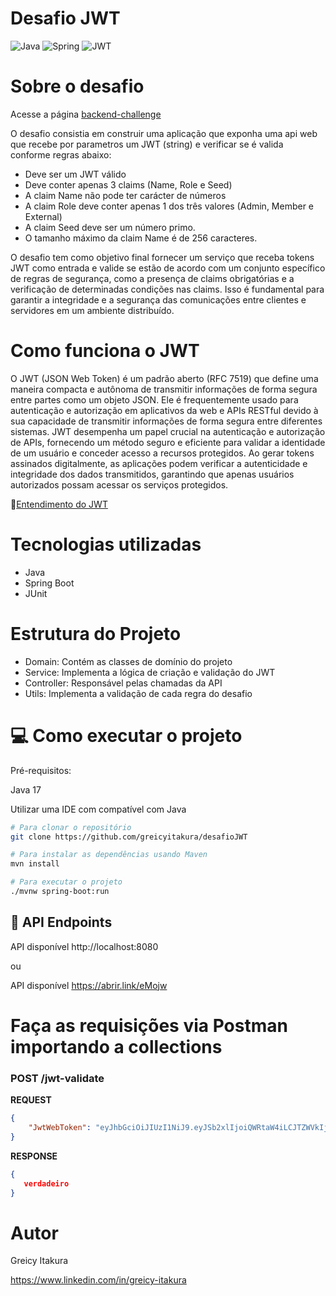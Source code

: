# Desafio JWT
![Java](https://img.shields.io/badge/java-%23ED8B00.svg?style=for-the-badge&logo=openjdk&logoColor=white)
![Spring](https://img.shields.io/badge/spring-%236DB33F.svg?style=for-the-badge&logo=spring&logoColor=white)
![JWT](https://img.shields.io/badge/JWT-black?style=for-the-badge&logo=JSON%20web%20tokens)


# Sobre o desafio
Acesse a página 
[backend-challenge](https://github.com/99h58f2qe/backend-challenge)

O desafio consistia em construir uma aplicação que exponha uma api web que recebe por parametros um JWT (string) e verificar se é valida conforme regras abaixo:

- Deve ser um JWT válido
- Deve conter apenas 3 claims (Name, Role e Seed)
- A claim Name não pode ter carácter de números
- A claim Role deve conter apenas 1 dos três valores (Admin, Member e External)
- A claim Seed deve ser um número primo.
- O tamanho máximo da claim Name é de 256 caracteres.

O desafio tem como objetivo final fornecer um serviço que receba tokens JWT como entrada e valide se estão de acordo com um conjunto específico de regras de segurança, como a presença de claims obrigatórias e a verificação de determinadas condições nas claims. Isso é fundamental para garantir a integridade e a segurança das comunicações entre clientes e servidores em um ambiente distribuído.

# Como funciona o JWT

O JWT (JSON Web Token) é um padrão aberto (RFC 7519) que define uma maneira compacta e autônoma de transmitir informações de forma segura entre partes como um objeto JSON. Ele é frequentemente usado para autenticação e autorização em aplicativos da web e APIs RESTful devido à sua capacidade de transmitir informações de forma segura entre diferentes sistemas.
JWT desempenha um papel crucial na autenticação e autorização de APIs, fornecendo um método seguro e eficiente para validar a identidade de um usuário e conceder acesso a recursos protegidos. Ao gerar tokens assinados digitalmente, as aplicações podem verificar a autenticidade e integridade dos dados transmitidos, garantindo que apenas usuários autorizados possam acessar os serviços protegidos.
  
🤯[Entendimento do JWT](https://github.com/greicyitakura/Desafio-JWT/blob/master/jwt-fluxo.drawio.png)

# Tecnologias utilizadas
- Java
- Spring Boot
- JUnit

# Estrutura do Projeto

- Domain: Contém as classes de domínio do projeto
- Service: Implementa a lógica de criação e validação do JWT
- Controller: Responsável pelas chamadas da API
- Utils: Implementa a validação de cada regra do desafio

# 💻 Como executar o projeto

Pré-requisitos:

Java 17

Utilizar uma IDE com compatível com Java


```bash
# Para clonar o repositório
git clone https://github.com/greicyitakura/desafioJWT

# Para instalar as dependências usando Maven
mvn install

# Para executar o projeto
./mvnw spring-boot:run
```

<h2 id="routes">📍 API Endpoints</h2>

API disponível http://localhost:8080

ou

API disponível https://abrir.link/eMojw

# Faça as requisições via Postman importando a collections

<h3 id="post-auth-detail">POST /jwt-validate</h3>

**REQUEST**
```json
{
    "JwtWebToken": "eyJhbGciOiJIUzI1NiJ9.eyJSb2xlIjoiQWRtaW4iLCJTZWVkIjoiNzg0MSIsIk5hbWUiOiJUb25pbmhvIEFyYXVqbyJ9.QY05sIjtrcJnP533kQNk8QXcaleJ1Q01jWY_ZzIZuAg"
}
```

**RESPONSE**
```json
{
   verdadeiro
}
```



# Autor
Greicy Itakura

https://www.linkedin.com/in/greicy-itakura
